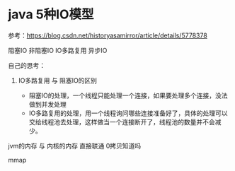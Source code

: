 # java 5种IO模型

参考：https://blog.csdn.net/historyasamirror/article/details/5778378


阻塞IO
非阻塞IO
IO多路复用
异步IO







自己的思考：
1. IO多路复用 与 阻塞IO的区别
	
	* 阻塞IO的处理，一个线程只能处理一个连接，如果要处理多个连接，没法做到并发处理
	* IO多路复用的处理，用一个线程询问哪些连接准备好了，具体的处理可以交给线程池去处理，这样做当一个连接断开了，线程池的数量并不会减少。



jvm的内存  与  内核的内存 直接联通
0拷贝知道吗

mmap



